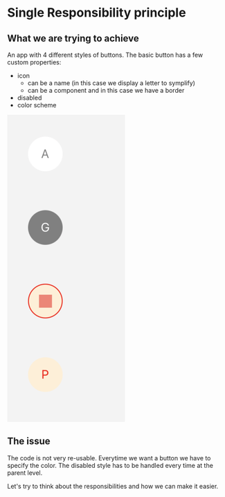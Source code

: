 # Single Responsibility principle

## What we are trying to achieve

An app with 4 different styles of buttons.
The basic button has a few custom properties:

- icon
  - can be a name (in this case we display a letter to symplify)
  - can be a component and in this case we have a border
- disabled
- color scheme

![](./buttons.png)

## The issue

The code is not very re-usable. Everytime we want a button we have to specify the color. The disabled style has to be handled every time at the parent level.

Let's try to think about the responsibilities and how we can make it easier.
